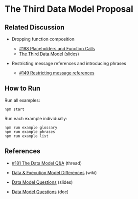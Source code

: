 # The Third Data Model Proposal

## Related Discussion

- Dropping function composition
    - [#188 Placeholders and Function Calls](https://github.com/unicode-org/message-format-wg/discussions/188)
    - [The Third Data Model](https://docs.google.com/presentation/d/1pex8lEIQ0dFs72ATxva0IprIP6xLe14Sop2Oy4xPXFo/edit?usp=sharing) (slides)

- Restricting message references and introducing phrases
    - [#149 Restricting message references](https://github.com/unicode-org/message-format-wg/discussions/149)

## How to Run

Run all examples:

    npm start

Run each example individually:

    npm run example glossary
    npm run example phrases
    npm run example list

## References

- [#181 The Data Model Q&A](https://github.com/unicode-org/message-format-wg/discussions/181) (thread)

- [Data & Execution Model Differences](https://github.com/unicode-org/message-format-wg/wiki/Data-&-Execution-Model-Differences) (wiki)

- [Data Model Questions](https://docs.google.com/presentation/d/153q1UcCgfTQBJEZpxQiRbqYLrU8clkxmRvCJVC2BQTU/edit#slide=id.gdfd5b6784c_0_80) (slides)

- [Data Model Questions](https://docs.google.com/document/d/1kVXGMfwNKwU8QiUvUKReGapUAOhwZYaWJUAI3NW06UA/edit) (doc)
